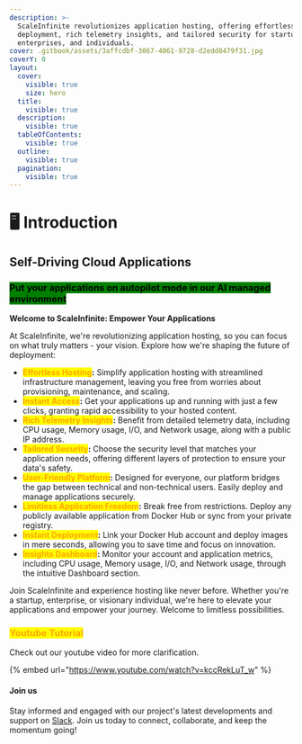 ```yaml
---
description: >-
  ScaleInfinite revolutionizes application hosting, offering effortless
  deployment, rich telemetry insights, and tailored security for startups,
  enterprises, and individuals.
cover: .gitbook/assets/3affcdbf-3067-4061-9728-d2edd8479f31.jpg
coverY: 0
layout:
  cover:
    visible: true
    size: hero
  title:
    visible: true
  description:
    visible: true
  tableOfContents:
    visible: true
  outline:
    visible: true
  pagination:
    visible: true
---
```


# 🖥 Introduction

## Self-Driving Cloud Applications

### <mark style="background-color:green;">Put your applications on autopilot mode in our AI managed environment</mark>

**Welcome to ScaleInfinite: Empower Your Applications**

At ScaleInfinite, we're revolutionizing application hosting, so you can focus on what truly matters - your vision. Explore how we're shaping the future of deployment:

* <mark style="color:orange;">**Effortless Hosting**</mark>**:** Simplify application hosting with streamlined infrastructure management, leaving you free from worries about provisioning, maintenance, and scaling.
* <mark style="color:orange;">**Instant Access**</mark>**:** Get your applications up and running with just a few clicks, granting rapid accessibility to your hosted content.
* <mark style="color:orange;">**Rich Telemetry Insights**</mark>**:** Benefit from detailed telemetry data, including CPU usage, Memory usage, I/O, and Network usage, along with a public IP address.
* <mark style="color:orange;">**Tailored Security**</mark>**:** Choose the security level that matches your application needs, offering different layers of protection to ensure your data's safety.
* <mark style="color:orange;">**User-Friendly Platform**</mark>**:** Designed for everyone, our platform bridges the gap between technical and non-technical users. Easily deploy and manage applications securely.
* <mark style="color:orange;">**Limitless Application Freedom**</mark>**:** Break free from restrictions. Deploy any publicly available application from Docker Hub or sync from your private registry.
* <mark style="color:orange;">**Instant Deployment**</mark>**:** Link your Docker Hub account and deploy images in mere seconds, allowing you to save time and focus on innovation.
* <mark style="color:orange;">**Insights Dashboard**</mark>**:** Monitor your account and application metrics, including CPU usage, Memory usage, I/O, and Network usage, through the intuitive Dashboard section.

Join ScaleInfinite and experience hosting like never before. Whether you're a startup, enterprise, or visionary individual, we're here to elevate your applications and empower your journey. Welcome to limitless possibilities.

### <mark style="color:orange;">Youtube Tutorial</mark>&#x20;

Check out our youtube video for more clarification.

{% embed url="https://www.youtube.com/watch?v=kccRekLuT_w" %}

#### Join us

Stay informed and engaged with our project's latest developments and support on [Slack](https://app.slack.com/client/T04QS32JX6E/C04QKEWE146). Join us today to connect, collaborate, and keep the momentum going!&#x20;
